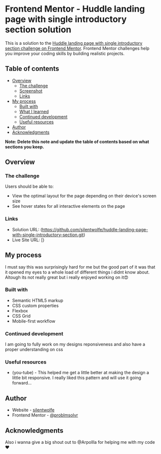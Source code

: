 # Frontend Mentor - Huddle landing page with single introductory section solution

This is a solution to the [Huddle landing page with single introductory section challenge on Frontend Mentor](https://www.frontendmentor.io/challenges/huddle-landing-page-with-a-single-introductory-section-B_2Wvxgi0). Frontend Mentor challenges help you improve your coding skills by building realistic projects. 

## Table of contents

- [Overview](#overview)
  - [The challenge](#the-challenge)
  - [Screenshot](#screenshot)
  - [Links](#links)
- [My process](#my-process)
  - [Built with](#built-with)
  - [What I learned](#what-i-learned)
  - [Continued development](#continued-development)
  - [Useful resources](#useful-resources)
- [Author](#author)
- [Acknowledgments](#acknowledgments)

**Note: Delete this note and update the table of contents based on what sections you keep.**

## Overview

### The challenge

Users should be able to:

- View the optimal layout for the page depending on their device's screen size
- See hover states for all interactive elements on the page

### Links

- Solution URL: (https://github.com/silentwolfe/huddle-landing-page-with-single-introductory-section.git)
- Live Site URL: [)

## My process
I must say this was surprisingly hard for me but the good part of it was that it opened my eyes to a whole load of different things i didnt know about.
Altough its not really great but i really enjoyed working on it😍
### Built with

- Semantic HTML5 markup
- CSS custom properties
- Flexbox
- CSS Grid
- Mobile-first workflow

### Continued development

I am going to fully work on my designs reponsiveness and also have a proper understanding on css

### Useful resources

- (you-tube) - This helped me get a little better at making the design a little bit responsive. I really liked this pattern and will use it going forward...

## Author

- Website - [silentwolfe](https://github.com/silentwolfe/huddle-landing-page-with-single-introductory-section.git)
- Frontend Mentor - [@problmsolvr](https://www.frontendmentor.io/profile/silentwolfe)

## Acknowledgments

Also i wanna give a big shout out to @Arpollla for helping me with my code❤
